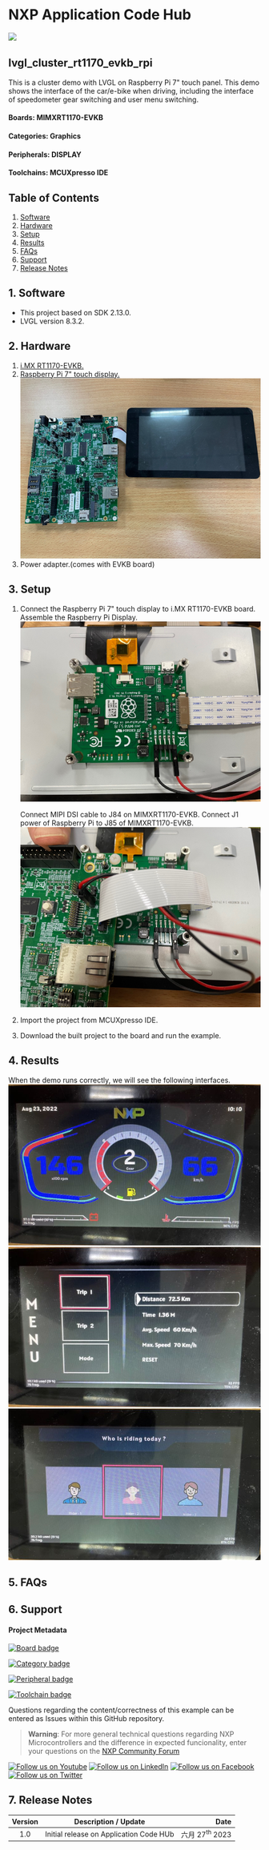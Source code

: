# NXP Application Code Hub
[<img src="https://mcuxpresso.nxp.com/static/icon/nxp-logo-color.svg" width="100"/>](https://www.nxp.com)

## lvgl_cluster_rt1170_evkb_rpi
This is a cluster demo with LVGL on Raspberry Pi 7" touch panel. This demo shows the interface of the car/e-bike when driving, including the interface of speedometer gear switching and user menu switching.

#### Boards: MIMXRT1170-EVKB
#### Categories: Graphics
#### Peripherals: DISPLAY
#### Toolchains: MCUXpresso IDE

## Table of Contents
1. [Software](#step1)
2. [Hardware](#step2)
3. [Setup](#step3)
4. [Results](#step4)
5. [FAQs](#step5) 
6. [Support](#step6)
7. [Release Notes](#step7)

## 1. Software<a name="step1"></a>
* This project based on SDK 2.13.0.
* LVGL version 8.3.2.

## 2. Hardware<a name="step2"></a>
1. [i.MX RT1170-EVKB.](https://www.nxp.com/part/MIMXRT1170-EVKB#/)
2. [Raspberry Pi 7" touch display.](https://www.raspberrypi.com/products/raspberry-pi-touch-display/)
   ![Display](images/Display.png)
3. Power adapter.(comes with EVKB board)

## 3. Setup<a name="step3"></a>

1. Connect the Raspberry Pi 7" touch display to i.MX RT1170-EVKB board.
   Assemble the Raspberry Pi Display.
   ![Raspberry Pi Display](images/RPI_back.png)

   Connect MIPI DSI cable to J84 on MIMXRT1170-EVKB.
   Connect J1 power of Raspberry Pi to J85 of MIMXRT1170-EVKB.
   ![Connection](images/Connect_back.png) 
2. Import the project from MCUXpresso IDE.
3. Download the built project to the board and run the example.

## 4. Results<a name="step4"></a>
When the demo runs correctly, we will see the following interfaces.
   ![Result](images/result1.jpg)    
   ![Result](images/result2.jpg) 
   ![Result](images/result3.jpg) 
## 5. FAQs<a name="step5"></a>

## 6. Support<a name="step6"></a>
#### Project Metadata
<!----- Boards ----->
[![Board badge](https://img.shields.io/badge/Board-MIMXRT1170&ndash;EVKB-blue)](https://github.com/search?q=org%3Anxp-appcodehub+MIMXRT1170-EVKB+in%3Areadme&type=Repositories)

<!----- Categories ----->
[![Category badge](https://img.shields.io/badge/Category-GRAPHICS-yellowgreen)](https://github.com/search?q=org%3Anxp-appcodehub+graphics+in%3Areadme&type=Repositories)

<!----- Peripherals ----->
[![Peripheral badge](https://img.shields.io/badge/Peripheral-DISPLAY-yellow)](https://github.com/search?q=org%3Anxp-appcodehub+display+in%3Areadme&type=Repositories)

<!----- Toolchains ----->
[![Toolchain badge](https://img.shields.io/badge/Toolchain-MCUXPRESSO%20IDE-orange)](https://github.com/search?q=org%3Anxp-appcodehub+mcux+in%3Areadme&type=Repositories)

Questions regarding the content/correctness of this example can be entered as Issues within this GitHub repository.

>**Warning**: For more general technical questions regarding NXP Microcontrollers and the difference in expected funcionality, enter your questions on the [NXP Community Forum](https://community.nxp.com/)

[![Follow us on Youtube](https://img.shields.io/badge/Youtube-Follow%20us%20on%20Youtube-red.svg)](https://www.youtube.com/@NXP_Semiconductors)
[![Follow us on LinkedIn](https://img.shields.io/badge/LinkedIn-Follow%20us%20on%20LinkedIn-blue.svg)](https://www.linkedin.com/company/nxp-semiconductors)
[![Follow us on Facebook](https://img.shields.io/badge/Facebook-Follow%20us%20on%20Facebook-blue.svg)](https://www.facebook.com/nxpsemi/)
[![Follow us on Twitter](https://img.shields.io/badge/Twitter-Follow%20us%20on%20Twitter-white.svg)](https://twitter.com/NXP)

## 7. Release Notes<a name="step7"></a>
| Version | Description / Update                           | Date                        |
|:-------:|------------------------------------------------|----------------------------:|
| 1.0     | Initial release on Application Code HUb        | 六月 27<sup>th</sup> 2023 |


